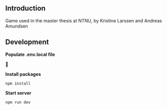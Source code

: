 ## Introduction

Game used in the master thesis at NTNU, by Kristine Larssen and Andreas Amundsen

## Development

**Populate .env.local file**

🤫

**Install packages**

`npm install`

**Start server**

`npm run dev`

